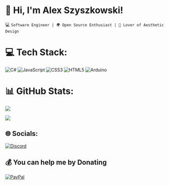 #  <h1>👻 Hi, I'm Alex Szyszkowski! </h1>

💻 `Software Engineer | 🌍 Open Source Enthusiast | 🎨 Lover of Aesthetic Design`

# 💻 Tech Stack:
![C#](https://img.shields.io/badge/c%23-%23239120.svg?style=for-the-badge&logo=csharp&logoColor=white) ![JavaScript](https://img.shields.io/badge/javascript-%23323330.svg?style=for-the-badge&logo=javascript&logoColor=%23F7DF1E) ![CSS3](https://img.shields.io/badge/css3-%231572B6.svg?style=for-the-badge&logo=css3&logoColor=white) ![HTML5](https://img.shields.io/badge/html5-%23E34F26.svg?style=for-the-badge&logo=html5&logoColor=white) ![Arduino](https://img.shields.io/badge/-Arduino-00979D?style=for-the-badge&logo=Arduino&logoColor=white)

# 📊 GitHub Stats:
![](https://github-readme-stats.vercel.app/api?username=Migoxx&theme=dracula&hide_border=false&include_all_commits=false&count_private=false)<br/>


[![](https://visitcount.itsvg.in/api?id=Migoxx&label=Profile%20Views&color=12&icon=5&pretty=true)](https://visitcount.itsvg.in)
## 🌐 Socials:
[![Discord](https://img.shields.io/badge/Discord-%237289DA.svg?style=for-the-badge&logo=discord&logoColor=white)](https://discord.gg/discord.com/users/321678458843430933) 


  ## 💰 You can help me by Donating
[![PayPal](https://img.shields.io/badge/PayPal-00457C?style=for-the-badge&logo=paypal&logoColor=white)](https://paypal.me/AlexSzysz) 

  






